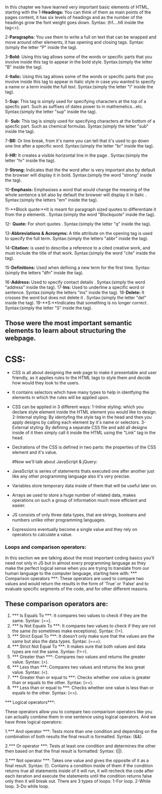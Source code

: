 In this chapter we have learned very important basic elements of HTML, starting with the
1-**Headings:** You can think of them as main points of the pages content, it has six levels of headings and as the number of the headings grow the font weight goes down.
 Syntax: (h1....h6 inside the tag<>).
 
 2-**Paragraphs:** You use them to write a full on text that can be wrapped and move around other elements, it has opening and closing tags.
 Syntax:(simply the letter "P" inside the tag).
 
 3-**Bold:** Using this tag allows some of the words or specific parts that you involve inside this tag to appear in the bold style.
  Syntax:(simply the letter "B" inside the tag).
  
  4-**Italic:** Using this tag allows some of the words or specific parts that you involve inside this tag to appear in Italic style in case you wanted to specify a name or a term inside the full text.
  Syntax:(simply the letter "I" inside the tag).
  
  5-**Sup:** This tag is simply used for specifying characters at the top of a specfic part. Such as suffixes of dates power to in mathemetics...etc.
  Syntax:(simply the letter "sup" inside the tag).
  
 6- **Sub:**  This tag is simply used for specifying characters at the bottom of a specfic part. Such as chemical formulas.
  Syntax:(simply the letter "sub" inside the tag).
  
  7-**BR:** Or line break, from it's name you can tell that it's used to go down one line after a specific word.
  Syntax:(simply the letter "br" inside the tag).
  
  8-**HR:** It creates a visible horizontal line in the page .
  Syntax:(simply the letter "hr" inside the tag).
  
  9-**Strong:** Indicates that the the word after is very important also by default the browser will display it in bold.
  Syntax:(simply the word "strong" inside the tag).
  
  10-**Emphasis:** Emphasises a word that would change the meaning of the whole sentence a bit also by default the browser will display it in Italic .
  Syntax:(simply the letters "em" inside the tag).
  
 11-**Block quote:**It is meant for paragraph sized quotes to differentiate it from the p elements .
  Syntax:(simply the word "Blockquote" inside the tag).
  
  12- **Quote:** For short quotes .
  Syntax:(simply the letter "q" inside the tag).
  
  13-**Abbreviations & Acronyms:** A title attribute on the opening tag is     used to specify the full term.
  Syntax:(simply the letters "abbr" inside the tag).
  
   14-**Citation:** is used to describe a reference to a cited creative work,     and must include the title of that work.
  Syntax:(simply the word "cite" inside the tag).
  
   15-**Definitions:** Used when defining a new term for the first time.
  Syntax:(simply the letters "dfn" inside the tag).
  
   16-**Address:** Used to specify contact details .
  Syntax:(simply the word "address" inside the tag).
   17-**Ins:** Used to underline a specific word or sentence.
  Syntax:(simply the letters "ins" inside the tag).
   18-**Delete:** It crosses the word but does not delete it .
  Syntax:(simply the letter "del" inside the tag).
   19-**S:**Indicates that something is no longer correct .
  Syntax:(simply the letter "S" inside the tag).
  
 ## Those were the most important semantic elements to learn about structuring the webpage.
  
  # CSS:
 - CSS is all about designing the web page to make it presentable and user friendly, as it applies rules to the HTML tags to style them and decide how would they look to the users.
  - It contains selectors which have many types to help in identfying the elements in which the rules will be applied upon.
  - CSS can be applied in 3 different ways:
     1-Inline styling: which you declare style element inside the HTML element        you would like to design.
	 2-Internal styling: By identyfing the style tag in the head and then you        apply designs by calling each element by it's name or selectors.
	 3-External styling: By defining a separate CSS file and add all designs inside of it then simply call it inside the HTML using the "Link" tag in the head.
- Declrations of the CSS is defined in two parts: the properties of the CSS element and it's value.

  #Now we'll talk about JavaScript & jQuery:
 - JavaScript is series of statements thats executed one after another just like any other programming language also it's very precise.
- Variables store temporary data inside of them that will be useful later on.
- Arrays ae used to store a huge number of related data, makes operations on such a group of information much more efficient and easier.
- JS consists of only three data types, that are strings, booleans and numbers unlike other programming languages.
- Expressions eventually become a single value and they rely on operators to calculate a value. 
### Loops and comparison operators:
In this section we are talking about the most important coding basics you’ll need not only in JS but in almost every programming language as they make the perfect logical sense when you are trying to translate from our human language to the computer language, starting here with:
*** Comparison operators ***:
These operators are used to compare two values and would return the results in the form of ‘True’ or ‘False’ and to evaluate specific segments of the code, and for other different reasons.
## These comparison operators are:

1.	*** Is Equals To ***: It compares two values to check if they are the same.
Syntax: (==).
2.	*** Is Not Equals To ***: It compares two values to check if they are not the same (to sometimes make exceptions).
Syntax: (!=).
3.	*** Strict Equal To ***: It doesn’t only make sure that the values are the same but also the data types.
Syntax: (===).
4.	*** Strict Not Equal To ***: It makes sure that both values and data types are not the same.
Syntax: (!==).
5.	*** Greater than ***: Compares two values and returns the greater value.
Syntax: (>).
6.	*** Less than ***: Compares two values and returns the less great value.
Syntax: (<).
7.	*** Greater than or equal to ***: Checks whether one value is greater than or equals to the other.
Syntax: (>=).
8.	*** Less than or equal to ***: Checks whether one value is less than or equals to the other.
Syntax: (<=).

*** Logical operators***:

These operators allow you to compare two comparison operators like you can actually combine them in one sentence using logical operators.
And we have three logical operators:

1.*** And operator ***: Tests more than one condition and depending on the combination of both results the final result is formatted.
Syntax: (&&). 

2.*** Or operator ***: Tests at least one condition and determines the other then based on that the final result is formatted:
Syntax: (||).

3.*** Not operator ***: Takes one value and gives the opposite of it as a final result.
Syntax: (!).
Contains a condition inside of them if the condition returns true all statements inside of it will run, it will recheck the code after each iteration and execute the statements until the condition returns false only then it will break out.
There are 3 types of loops:
1-For loop.
2-While loop.
3-Do while loop.